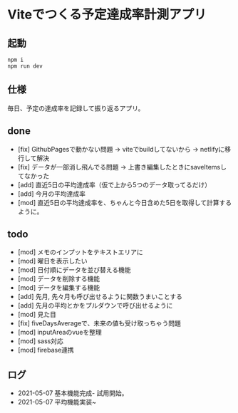# Viteでつくる予定達成率計測アプリ

## 起動
```
npm i
npm run dev
```

## 仕様
毎日、予定の達成率を記録して振り返るアプリ。

## done
* [fix] GithubPagesで動かない問題 -> viteでbuildしてないから -> netlifyに移行して解決
* [fix] データが一部消し飛んでる問題 -> 上書き編集したときにsaveItemsしてなかった
* [add] 直近5日の平均達成率（仮で上から5つのデータ取ってるだけ）
* [add] 今月の平均達成率
* [mod] 直近5日の平均達成率を、ちゃんと今日含めた5日を取得して計算するように。

## todo
* [mod] メモのインプットをテキストエリアに
* [mod] 曜日を表示したい
* [mod] 日付順にデータを並び替える機能
* [mod] データを削除する機能
* [mod] データを編集する機能
* [add] 先月, 先々月も呼び出せるように関数うまいことする
* [add] 先月の平均とかをプルダウンで呼び出せるように
* [mod] 見た目
* [fix] fiveDaysAverageで、未来の値も受け取っちゃう問題
* [mod] inputAreaのvueを整理
* [mod] sass対応
* [mod] firebase連携

## ログ
* 2021-05-07 基本機能完成- 試用開始。
* 2021-05-07 平均機能実装~

